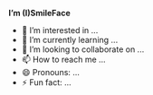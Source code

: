 **I’m (I)SmileFace**
- 👀 I’m interested in ...
- 🌱 I’m currently learning ...
- 💞️ I’m looking to collaborate on ...
- 📫 How to reach me ...
- 😄 Pronouns: ...
- ⚡ Fun fact: ...

<!---
IsmaNegey/IsmaNegey is a ✨ special ✨ repository because its `README.md` (this file) appears on your GitHub profile.
You can click the Preview link to take a look at your changes.
--->
